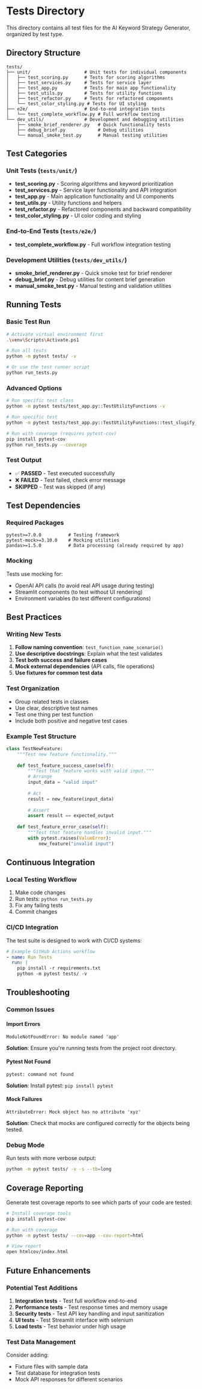 # Tests Directory

This directory contains all test files for the AI Keyword Strategy Generator, organized by test type.

## Directory Structure

```
tests/
├── unit/                    # Unit tests for individual components
│   ├── test_scoring.py      # Tests for scoring algorithms
│   ├── test_services.py     # Tests for service layer
│   ├── test_app.py          # Tests for main app functionality
│   ├── test_utils.py        # Tests for utility functions
│   ├── test_refactor.py     # Tests for refactored components
│   └── test_color_styling.py # Tests for UI styling
├── e2e/                     # End-to-end integration tests
│   └── test_complete_workflow.py # Full workflow testing
└── dev_utils/               # Development and debugging utilities
    ├── smoke_brief_renderer.py   # Quick functionality tests
    ├── debug_brief.py            # Debug utilities
    └── manual_smoke_test.py      # Manual testing utilities
```

## Test Categories

### Unit Tests (`tests/unit/`)
- **test_scoring.py** - Scoring algorithms and keyword prioritization
- **test_services.py** - Service layer functionality and API integration
- **test_app.py** - Main application functionality and UI components  
- **test_utils.py** - Utility functions and helpers
- **test_refactor.py** - Refactored components and backward compatibility
- **test_color_styling.py** - UI color coding and styling

### End-to-End Tests (`tests/e2e/`)
- **test_complete_workflow.py** - Full workflow integration testing

### Development Utilities (`tests/dev_utils/`)
- **smoke_brief_renderer.py** - Quick smoke test for brief renderer
- **debug_brief.py** - Debug utilities for content brief generation
- **manual_smoke_test.py** - Manual testing and validation utilities

## Running Tests

### Basic Test Run
```bash
# Activate virtual environment first
.\venv\Scripts\Activate.ps1

# Run all tests
python -m pytest tests/ -v

# Or use the test runner script
python run_tests.py
```

### Advanced Options
```bash
# Run specific test class
python -m pytest tests/test_app.py::TestUtilityFunctions -v

# Run specific test
python -m pytest tests/test_app.py::TestUtilityFunctions::test_slugify_basic -v

# Run with coverage (requires pytest-cov)
pip install pytest-cov
python run_tests.py --coverage
```

### Test Output
- ✅ **PASSED** - Test executed successfully
- ❌ **FAILED** - Test failed, check error message
- **SKIPPED** - Test was skipped (if any)

## Test Dependencies

### Required Packages
```
pytest>=7.0.0          # Testing framework
pytest-mock>=3.10.0    # Mocking utilities
pandas>=1.5.0          # Data processing (already required by app)
```

### Mocking
Tests use mocking for:
- OpenAI API calls (to avoid real API usage during testing)
- Streamlit components (to test without UI rendering)
- Environment variables (to test different configurations)

## Best Practices

### Writing New Tests
1. **Follow naming convention**: `test_function_name_scenario()`
2. **Use descriptive docstrings**: Explain what the test validates
3. **Test both success and failure cases**
4. **Mock external dependencies** (API calls, file operations)
5. **Use fixtures for common test data**

### Test Organization
- Group related tests in classes
- Use clear, descriptive test names
- Test one thing per test function
- Include both positive and negative test cases

### Example Test Structure
```python
class TestNewFeature:
    """Test new feature functionality."""
    
    def test_feature_success_case(self):
        """Test that feature works with valid input."""
        # Arrange
        input_data = "valid input"
        
        # Act
        result = new_feature(input_data)
        
        # Assert
        assert result == expected_output
    
    def test_feature_error_case(self):
        """Test that feature handles invalid input."""
        with pytest.raises(ValueError):
            new_feature("invalid input")
```

## Continuous Integration

### Local Testing Workflow
1. Make code changes
2. Run tests: `python run_tests.py`
3. Fix any failing tests
4. Commit changes

### CI/CD Integration
The test suite is designed to work with CI/CD systems:

```yaml
# Example GitHub Actions workflow
- name: Run Tests
  run: |
    pip install -r requirements.txt
    python -m pytest tests/ -v
```

## Troubleshooting

### Common Issues

#### Import Errors
```
ModuleNotFoundError: No module named 'app'
```
**Solution**: Ensure you're running tests from the project root directory.

#### Pytest Not Found
```
pytest: command not found
```
**Solution**: Install pytest: `pip install pytest`

#### Mock Failures
```
AttributeError: Mock object has no attribute 'xyz'
```
**Solution**: Check that mocks are configured correctly for the objects being tested.

### Debug Mode
Run tests with more verbose output:
```bash
python -m pytest tests/ -v -s --tb=long
```

## Coverage Reporting

Generate test coverage reports to see which parts of your code are tested:

```bash
# Install coverage tools
pip install pytest-cov

# Run with coverage
python -m pytest tests/ --cov=app --cov-report=html

# View report
open htmlcov/index.html
```

## Future Enhancements

### Potential Test Additions
1. **Integration tests** - Test full workflow end-to-end
2. **Performance tests** - Test response times and memory usage
3. **Security tests** - Test API key handling and input sanitization
4. **UI tests** - Test Streamlit interface with selenium
5. **Load tests** - Test behavior under high usage

### Test Data Management
Consider adding:
- Fixture files with sample data
- Test database for integration tests
- Mock API responses for different scenarios
